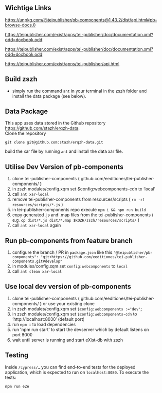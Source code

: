 ## Wichtige Links

https://unpkg.com/@teipublisher/pb-components@1.43.2/dist/api.html#pb-browse-docs.0

https://teipublisher.com/exist/apps/tei-publisher/doc/documentation.xml?odd=docbook.odd

https://teipublisher.com/exist/apps/tei-publisher/doc/documentation.xml?odd=docbook.odd

https://teipublisher.com/exist/apps/tei-publisher/api.html

## Build zszh
* simply run the command `ant` in your terminal in the zszh folder and install the data package (see below).
  
## Data Package
This app uses data stored in the Github repository https://github.com/stazh/erqzh-data.   
Clone the repository 
```
git clone git@github.com:stazh/erqzh-data.git
``` 
build the xar file by running `ant` and install the data xar file. 
  
## Utilise Dev Version of pb-components

1. clone tei-publisher-components ( github.com/eeditiones/tei-publisher-components/ )
1. in zszh modules/config.xqm set $config:webcomponents-cdn to ‘local’ 
1. call `ant xar-local`
1. remove tei-publisher-components from resources/scripts ( `rm -rf resources/scripts/*.js` )
1. in tei-publisher-components repo execute `npm i && npm run build` 
1. copy generated .js and .map files from the tei-publisher-components ( e.g. `cp dist/*.js dist/*.map $RQZH/zszh/resources/scripts/` )
1. call `ant xar-local` again

## Run pb-components from feature branch

1. configure the branch / PR in `package.json` like this `"@teipublisher/pb-components": "git+https://github.com/eeditiones/tei-publisher-components.git#develop"` 
1. in modules/config.xqm set `config:webcomponents` to `local`
2. call `ant clean xar-local`

## Use local dev version of pb-components

1. clone tei-publisher-components ( github.com/eeditiones/tei-publisher-components/ ) or use
your existing clone
1. in zszh modules/config.xqm set `$config:webcomponents :="dev"`;
1. in zszh modules/config.xqm set `$config:webcomponents-cdn` to ‘http://localhost:8000’ (default port)
1. run `npm i` to load dependencies
1. run 'npm run start' to start the devserver which by default listens on port 8000
1. wait until server is running and start eXist-db with zszh 


## Testing

Inside `/cypress/…` you can find end-to-end tests for the deployed application, which is expected to run on `localhost:8080`. To execute the tests:

```shell
npm run e2e
```

